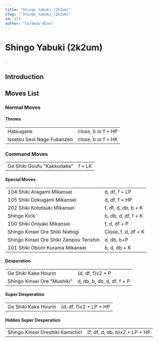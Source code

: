 ```yaml
---
title: "Shingo Yabuki (2k2um)"
slug:  "Shingo_Yabuki_(2k2um)"
id: 133
author: "Corbeau Bleu"
---
```


# Shingo Yabuki (2k2um)

.

## Introduction

## Moves List

### Normal Moves

#### Throws

|                            |                    |
|----------------------------|--------------------|
| Hatsugane                  | close, b or f + HP |
| Issetsu Seoi Nage Fukanzen | close, b or f + HK |

### Command Moves

|                            |        |
|----------------------------|--------|
| Ge Shiki Goufu "Kakkodake" | f + LK |

#### Special Moves

|                                        |                     |
|----------------------------------------|---------------------|
| 104 Shiki Aragami Mikansei             | d, df, f + LP       |
| 105 Shiki Dokugami Mikansei            | d, df, f + HP       |
| 202 Shiki Kototsuki Mikansei           | f, df, d, db, b + K |
| Shingo Kick                            | b, db, d, df, f + K |
| 100 Shiki Oniyaki Mikansei             | f, d, df + P        |
| Shingo Kinsei Ore Shiki Nietogi        | Close, f, d, df + K |
| Shingo Kinsei Ore Shiki Zenpou Tenshin | d, db, b+P          |
| 101 Shiki Oboro Kurama Mikansei        | b, d, db + K        |

#### Desperation

|                             |                            |
|-----------------------------|----------------------------|
| Ge Shiki Kake Hourin        | (d, df, f)x2 + P           |
| Shingo Kinsei Ore "Mushiki" | d, db, b, db, d, df, f + P |

#### Super Desperation

|                      |                        |
|----------------------|------------------------|
| Ge Shiki Kake Hourin | (d, df, f)x2 + LP + HP |

#### Hidden Super Desperation

|                                  |                               |
|----------------------------------|-------------------------------|
| Shingo Kinsei Oreshiki Kamichiri | (f, df, d, db, b)x2 + LP + HP |
